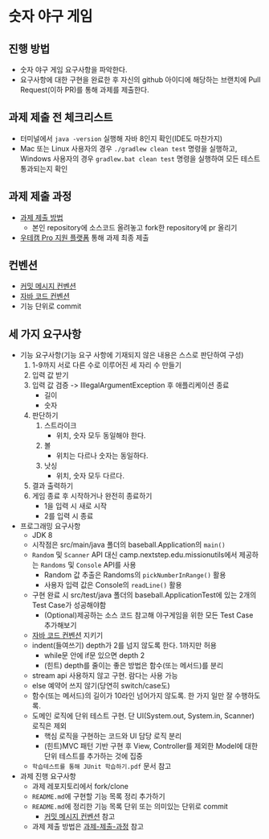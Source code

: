 # 숫자 야구 게임
## 진행 방법
* 숫자 야구 게임 요구사항을 파악한다.
* 요구사항에 대한 구현을 완료한 후 자신의 github 아이디에 해당하는 브랜치에 Pull Request(이하 PR)를 통해 과제를 제출한다.

## 과제 제출 전 체크리스트
* 터미널에서 `java -version` 실행해 자바 8인지 확인(IDE도 마찬가지)
* Mac 또는 Linux 사용자의 경우 `./gradlew clean test` 명령을 실행하고, Windows 사용자의 경우 `gradlew.bat clean test` 명령을 실행하여 모든 테스트 통과되는지 확인

## 과제 제출 과정
* [과제 제출 방법](https://github.com/next-step/nextstep-docs/tree/master/precourse)
    * 본인 repository에 소스코드 올려놓고 fork한 repository에 pr 올리기
* [우테캠 Pro 지원 플랫폼](https://apply.techcourse.co.kr/) 통해 과제 최종 제출

## 컨벤션
* [커밋 메시지 컨벤션](https://gist.github.com/stephenparish/9941e89d80e2bc58a153)
* [자바 코드 컨벤션](https://github.com/woowacourse/woowacourse-docs/tree/master/styleguide/java)
* 기능 단위로 commit

## 세 가지 요구사항
* 기능 요구사항(기능 요구 사항에 기재되지 않은 내용은 스스로 판단하여 구성)
    1. 1-9까지 서로 다른 수로 이루어진 세 자리 수 만들기
    2. 입력 값 받기
    3. 입력 값 검증 -> IllegalArgumentException 후 애플리케이션 종료
        * 길이
        * 숫자
    4. 판단하기
        1. 스트라이크 
           - 위치, 숫자 모두 동일해야 한다.
        2. 볼
           - 위치는 다르나 숫자는 동일하다.
        3. 낫싱
           - 위치, 숫자 모두 다르다. 
    5. 결과 출력하기
    6. 게임 종료 후 시작하거나 완전히 종료하기
       - 1을 입력 시 새로 시작
       - 2를 입력 시 종료
* 프로그래밍 요구사항
    * JDK 8
    * 시작점은 src/main/java 폴더의 baseball.Application의 `main()`
    * `Random` 및 `Scanner` API 대신 camp.nextstep.edu.missionutils에서 제공하는 `Randoms` 및 `Console` API를 사용
        * Random 값 추출은 Randoms의 `pickNumberInRange()` 활용
        * 사용자 입력 값은 Console의 `readLine()` 활용
    * 구현 완료 시 src/test/java 폴더의 baseball.ApplicationTest에 있는 2개의 Test Case가 성공해야함
        * (Optional)제공하는 소스 코드 참고해 야구게임을 위한 모든 Test Case 추가해보기
    * [자바 코드 컨벤션](#컨벤션) 지키기
    * indent(들여쓰기) depth가 2를 넘지 않도록 한다. 1까지만 허용
      * while문 안에 if문 있으면 depth 2
      * (힌트) depth를 줄이는 좋은 방법은 함수(또는 메서드)를 분리
    * stream api 사용하지 않고 구현. 람다는 사용 가능
    * else 예약어 쓰지 않기(당연히 switch/case도)
    * 함수(또는 메서드)의 길이가 10라인 넘어가지 않도록. 한 가지 일만 잘 수행하도록.
    * 도메인 로직에 단위 테스트 구현. 단 UI(System.out, System.in, Scanner) 로직은 제외
        * 핵심 로직을 구현하는 코드와 UI 담당 로직 분리
        * (힌트)MVC 패턴 기반 구현 후 View, Controller를 제외한 Model에 대한 단위 테스트를 추가하는 것에 집중
    * `학습테스트를 통해 JUnit 학습하기.pdf` 문서 참고
* 과제 진행 요구사항
    * 과제 레포지토리에서 fork/clone
    * `README.md`에 구현할 기능 목록 정리 추가하기
    * `README.md`에 정리한 기능 목록 단위 또는 의미있는 단위로 commit
        * [커밋 메시지 컨벤션](#컨벤션) 참고
    * 과제 제출 방법은 [과제-제출-과정](#과제-제출-과정) 참고
